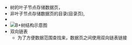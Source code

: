 - 树的叶子节点存储数据页，
- 非叶子节点存储数据页的目录(目录页),
-
- ![B+树结构示意图](https://p3-juejin.byteimg.com/tos-cn-i-k3u1fbpfcp/eceb8d998695450984e77700a5df867e~tplv-k3u1fbpfcp-zoom-in-crop-mark:1512:0:0:0.awebp)
- 双向链表
	- 为了方便数据范围查找来，数据页之间使用双向链表链接